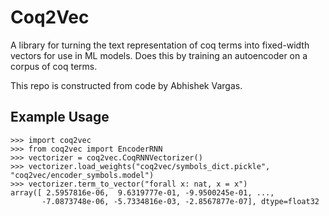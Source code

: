 Coq2Vec
=======

A library for turning the text representation of coq terms into
fixed-width vectors for use in ML models. Does this by training an
autoencoder on a corpus of coq terms.

This repo is constructed from code by Abhishek Vargas.

Example Usage
-------------
```
>>> import coq2vec
>>> from coq2vec import EncoderRNN
>>> vectorizer = coq2vec.CoqRNNVectorizer()
>>> vectorizer.load_weights("coq2vec/symbols_dict.pickle", "coq2vec/encoder_symbols.model")
>>> vectorizer.term_to_vector("forall x: nat, x = x")
array([ 2.5957816e-06,  9.6319777e-01, -9.9500245e-01, ...,
       -7.0873748e-06, -5.7334816e-03, -2.8567877e-07], dtype=float32
```

